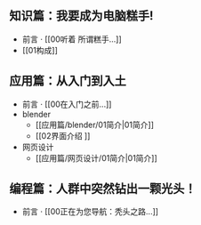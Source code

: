 
## 知识篇：我要成为电脑糕手!
- 前言 · [[00听着 所谓糕手...]]
- [[01构成]]
## 应用篇：从入门到入土
- 前言 · [[00在入门之前...]]
- blender
	- [[应用篇/blender/01简介|01简介]] 
	- [[02界面介绍  ]]
- 网页设计
	- [[应用篇/网页设计/01简介|01简介]]
## 编程篇：人群中突然钻出一颗光头！
- 前言 · [[00正在为您导航：秃头之路...]]